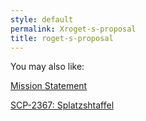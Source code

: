 ```yaml
---
style: default
permalink: Xroget-s-proposal
title: roget-s-proposal
---
```

You may also like:

[Mission Statement](http://scp-wiki.net/mission-statement)

[SCP-2367: Splatzshtaffel](http://scp-wiki.net/scp-2367)
